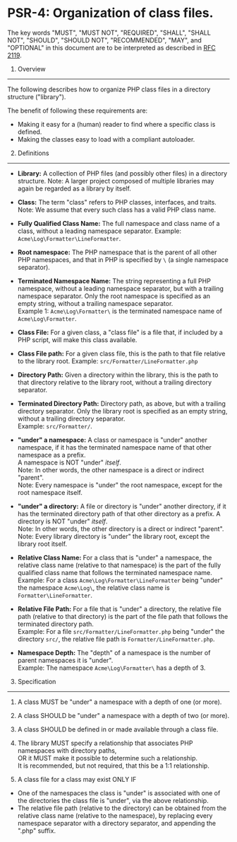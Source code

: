 PSR-4: Organization of class files.
====================================

The key words "MUST", "MUST NOT", "REQUIRED", "SHALL", "SHALL NOT", "SHOULD",
"SHOULD NOT", "RECOMMENDED", "MAY", and "OPTIONAL" in this document are to be
interpreted as described in [RFC 2119](http://tools.ietf.org/html/rfc2119).


1. Overview
--------------------

The following describes how to organize PHP class files in a directory structure ("library").

The benefit of following these requirements are:
* Making it easy for a (human) reader to find where a specific class is defined.
* Making the classes easy to load with a compliant autoloader.


2. Definitions
--------------------

- **Library:** A collection of PHP files (and possibly other files) in a directory structure. 
  Note: A larger project composed of multiple libraries may again be regarded as a library by itself.

- **Class:** The term "class" refers to PHP classes, interfaces, and traits.  
  Note: We assume that every such class has a valid PHP class name.

- **Fully Qualified Class Name:** The full namespace and class name of a class, without a leading namespace separator.
  Example: `Acme\Log\Formatter\LineFormatter`.

- **Root namespace:** The PHP namespace that is the parent of all other PHP namespaces, and that in PHP is specified by `\` (a single namespace separator).

- **Terminated Namespace Name:** The string representing a full PHP namespace, without a leading namespace separator, but with a trailing namespace separator. Only the root namespace is specified as an empty string, without a trailing namespace separator.  
  Example 1: `Acme\Log\Formatter\` is the terminated namespace name of `Acme\Log\Formatter`.

- **Class File:** For a given class, a "class file" is a file that, if included by a PHP script, will make this class available.

- **Class File path:** For a given class file, this is the path to that file relative to the library root.
  Example: `src/Formatter/LineFormatter.php`

- **Directory Path:** Given a directory within the library, this is the path to that directory relative to the library root, without a trailing directory separator.

- **Terminated Directory Path:** Directory path, as above, but with a trailing directory separator. Only the library root is specified as an empty string, without a trailing directory separator.  
  Example: `src/Formatter/`.

- **"under" a namespace:** A class or namespace is "under" another namespace, if it has the terminated namespace name of that other namespace as a prefix.  
  A namespace is NOT "under" _itself_.  
  Note: In other words, the other namespace is a direct or indirect "parent".  
  Note: Every namespace is "under" the root namespace, except for the root namespace itself.

- **"under" a directory:** A file or directory is "under" another directory, if it has the terminated directory path of that other directory as a prefix.
  A directory is NOT "under" _itself_.  
  Note: In other words, the other directory is a direct or indirect "parent".  
  Note: Every library directory is "under" the library root, except the library root itself.

- **Relative Class Name:** For a class that is "under" a namespace, the relative class name (relative to that namespace) is the part of the fully qualified class name that follows the terminated namespace name.  
  Example: For a class `Acme\Log\Formatter\LineFormatter` being "under" the namespace `Acme\Log\`, the relative class name is `Formatter\LineFormatter`.

- **Relative File Path:** For a file that is "under" a directory, the relative file path (relative to that directory) is the part of the file path that follows the terminated directory path.  
  Example: For a file `src/Formatter/LineFormatter.php` being "under" the directory `src/`, the relative file path is `Formatter/LineFormatter.php`.

- **Namespace Depth:** The "depth" of a namespace is the number of parent namespaces it is "under".  
  Example: The namespace `Acme\Log\Formatter\` has a depth of 3.


3. Specification
--------------------

1. A class MUST be "under" a namespace with a depth of one (or more).

2. A class SHOULD be "under" a namespace with a depth of two (or more).

3. A class SHOULD be defined in or made available through a class file.

4. The library MUST specify a relationship that associates PHP namespaces with directory paths,  
  OR it MUST make it possible to determine such a relationship.  
  It is recommended, but not required, that this be a 1:1 relationship.

5. A class file for a class may exist ONLY IF
  * One of the namespaces the class is "under" is associated with one of the directories the class file is "under", via the above relationship.
  * The relative file path (relative to the directory) can be obtained from the relative class name (relative to the namespace), by replacing every namespace separator with a directory separator, and appending the ".php" suffix.


